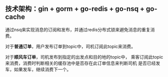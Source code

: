 ## 技术架构：gin + gorm + go-redis + go-nsq + go-cache
通过nsq来实现消息的订阅和发布，并通过redis分布式锁来避免消息的重复消费。

对于**普通订单**，用户发布订单到topic中，司机订阅此topic来消费。

对于**顺风车订单**，司机发布到指定的出发点和目的地的topic中，
乘客订阅此topic来消费，消费时判断相关的缓存池中是否存在此订单信息来判断司机
是否已经发车，如果发车，继续消费下一个。